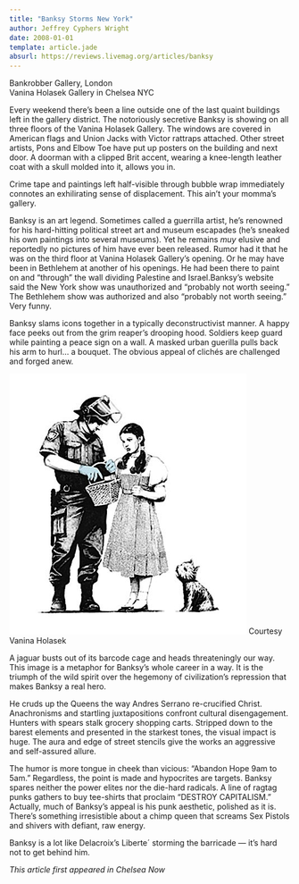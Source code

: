 ```yaml
---
title: "Banksy Storms New York"
author: Jeffrey Cyphers Wright
date: 2008-01-01
template: article.jade
absurl: https://reviews.livemag.org/articles/banksy
---
```


Bankrobber Gallery, London  
Vanina Holasek Gallery in Chelsea NYC

Every weekend there’s been a line outside one of the last quaint buildings left in the gallery district. The notoriously secretive Banksy is showing on all three floors of the Vanina Holasek Gallery. The windows are covered in American flags and Union Jacks with Victor rattraps attached. Other street artists, Pons and Elbow Toe have put up posters on the building and next door. A doorman with a clipped Brit accent, wearing a knee-length leather coat with a skull molded into it, allows you in. <span class="more"></span>

Crime tape and paintings left half-visible through bubble wrap immediately connotes an exhilirating sense of displacement. This ain’t your momma’s gallery.

Banksy is an art legend. Sometimes called a guerrilla artist, he’s renowned for his hard-hitting political street art and museum escapades (he’s sneaked his own paintings into several museums). Yet he remains _muy_ elusive and reportedly no pictures of him have ever been released. Rumor had it that he was on the third floor at Vanina Holasek Gallery’s opening. Or he may have been in Bethlehem at another of his openings. He had been there to paint on and “through” the wall dividing Palestine and Israel.Banksy’s website said the New York show was unauthorized and “probably not worth seeing.” The Bethlehem show was authorized and also “probably not worth seeing.” Very funny. 

Banksy slams icons together in a typically deconstructivist manner. A happy face peeks out from the grim reaper’s drooping hood. Soldiers keep guard while painting a peace sign on a wall. A masked urban guerilla pulls back his arm to hurl… a bouquet. The obvious appeal of clichés are challenged and forged anew.

![dorothy and trooper](dorothy.jpg)
Courtesy Vanina Holasek

A jaguar busts out of its barcode cage and heads threateningly our way. This image is a metaphor for Banksy’s whole career in a way. It is the triumph of the wild spirit over the hegemony of civilization’s repression that makes Banksy a real hero.

He cruds up the Queens the way Andres Serrano re-crucified Christ. Anachronisms and startling juxtapositions confront cultural disengagement. Hunters with spears stalk grocery shopping carts. Stripped down to the barest elements and presented in the starkest tones, the visual impact is huge. The aura and edge of street stencils give the works an aggressive and self-assured allure.

The humor is more tongue in cheek than vicious: “Abandon Hope 9am to 5am.” Regardless, the point is made and hypocrites are targets. Banksy spares neither the power elites nor the die-hard radicals. A line of ragtag punks gathers to buy tee-shirts that proclaim “DESTROY CAPITALISM.” Actually, much of Banksy’s appeal is his punk aesthetic, polished as it is. There’s something irresistible about a chimp queen that screams Sex Pistols and shivers with defiant, raw energy.

Banksy is a lot like Delacroix’s Liberte&acute; storming the barricade &mdash; it’s hard not to get behind him.

_This article first appeared in Chelsea Now_